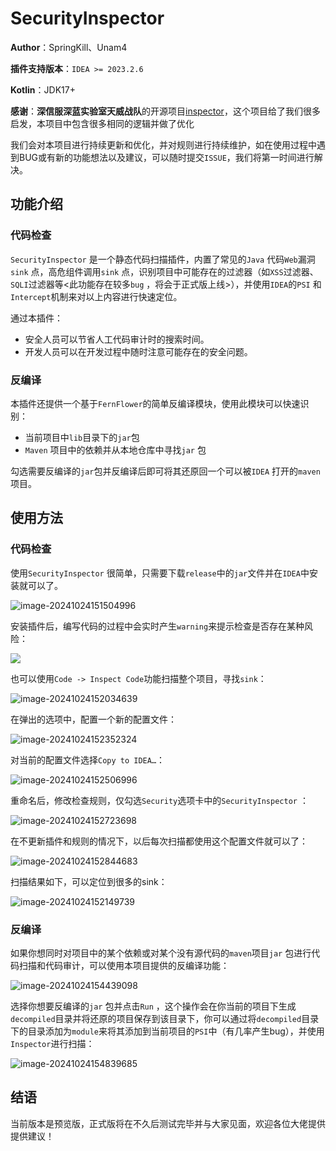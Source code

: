 # SecurityInspector

**Author**：SpringKill、Unam4

**插件支持版本**：`IDEA >= 2023.2.6`

**Kotlin**：JDK17+

**感谢**：**深信服深蓝实验室天威战队**的开源项目[inspector](https://github.com/KimJun1010/inspector)，这个项目给了我们很多启发，本项目中包含很多相同的逻辑并做了优化

我们会对本项目进行持续更新和优化，并对规则进行持续维护，如在使用过程中遇到BUG或有新的功能想法以及建议，可以随时提交`ISSUE`，我们将第一时间进行解决。 

## 功能介绍

### 代码检查

`SecurityInspector` 是一个静态代码扫描插件，内置了常见的`Java` 代码`Web`漏洞`sink` 点，高危组件调用`sink` 点，识别项目中可能存在的过滤器（如`XSS`过滤器、`SQLI`过滤器等<此功能存在较多`bug` ，将会于正式版上线>），并使用`IDEA`的`PSI` 和`Intercept`机制来对以上内容进行快速定位。

通过本插件：

- 安全人员可以节省人工代码审计时的搜索时间。
- 开发人员可以在开发过程中随时注意可能存在的安全问题。

### 反编译

本插件还提供一个基于`FernFlower`的简单反编译模块，使用此模块可以快速识别：

- 当前项目中`lib`目录下的`jar`包
- `Maven` 项目中的依赖并从本地仓库中寻找`jar` 包

勾选需要反编译的`jar`包并反编译后即可将其还原回一个可以被`IDEA` 打开的`maven`项目。

## 使用方法

### 代码检查

使用`SecurityInspector` 很简单，只需要下载`release`中的`jar`文件并在`IDEA`中安装就可以了。

![image-20241024151504996](./img/image-20241024151504996.png)

安装插件后，编写代码的过程中会实时产生`warning`来提示检查是否存在某种风险：

![](./img/image-20241024152004081.png)

也可以使用`Code -> Inspect Code`功能扫描整个项目，寻找`sink`：

![image-20241024152034639](./img/image-20241024152034639.png)

在弹出的选项中，配置一个新的配置文件：

![image-20241024152352324](./img/image-20241024152352324.png)

对当前的配置文件选择`Copy to IDEA…`：

![image-20241024152506996](./img/image-20241024152506996.png)

重命名后，修改检查规则，仅勾选`Security`选项卡中的`SecurityInspector` ：

![image-20241024152723698](./img/image-20241024152723698.png)

在不更新插件和规则的情况下，以后每次扫描都使用这个配置文件就可以了：

![image-20241024152844683](./img/image-20241024152844683.png)

扫描结果如下，可以定位到很多的sink：

![image-20241024152149739](./img/image-20241024152149739.png)

### 反编译

如果你想同时对项目中的某个依赖或对某个没有源代码的`maven`项目`jar` 包进行代码扫描和代码审计，可以使用本项目提供的反编译功能：

![image-20241024154439098](./img/image-20241024154439098.png)

选择你想要反编译的`jar` 包并点击`Run` ，这个操作会在你当前的项目下生成`decompiled`目录并将还原的项目保存到该目录下，你可以通过将`decompiled`目录下的目录添加为`module`来将其添加到当前项目的`PSI`中（有几率产生bug），并使用`Inspector`进行扫描：

![image-20241024154839685](./img/image-20241024154839685.png)

## 结语

当前版本是预览版，正式版将在不久后测试完毕并与大家见面，欢迎各位大佬提供提供建议！